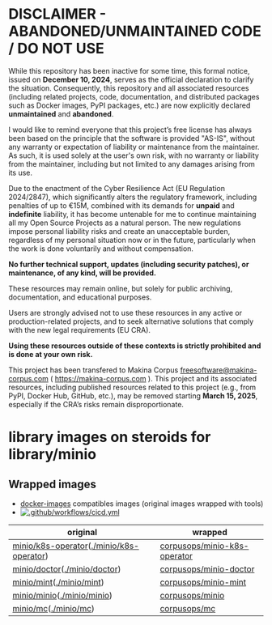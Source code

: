 
DISCLAIMER - ABANDONED/UNMAINTAINED CODE / DO NOT USE
=======================================================
While this repository has been inactive for some time, this formal notice, issued on **December 10, 2024**, serves as the official declaration to clarify the situation. Consequently, this repository and all associated resources (including related projects, code, documentation, and distributed packages such as Docker images, PyPI packages, etc.) are now explicitly declared **unmaintained** and **abandoned**.

I would like to remind everyone that this project’s free license has always been based on the principle that the software is provided "AS-IS", without any warranty or expectation of liability or maintenance from the maintainer.
As such, it is used solely at the user's own risk, with no warranty or liability from the maintainer, including but not limited to any damages arising from its use.

Due to the enactment of the Cyber Resilience Act (EU Regulation 2024/2847), which significantly alters the regulatory framework, including penalties of up to €15M, combined with its demands for **unpaid** and **indefinite** liability, it has become untenable for me to continue maintaining all my Open Source Projects as a natural person.
The new regulations impose personal liability risks and create an unacceptable burden, regardless of my personal situation now or in the future, particularly when the work is done voluntarily and without compensation.

**No further technical support, updates (including security patches), or maintenance, of any kind, will be provided.**

These resources may remain online, but solely for public archiving, documentation, and educational purposes.

Users are strongly advised not to use these resources in any active or production-related projects, and to seek alternative solutions that comply with the new legal requirements (EU CRA).

**Using these resources outside of these contexts is strictly prohibited and is done at your own risk.**

This project has been transfered to Makina Corpus <freesoftware@makina-corpus.com> ( https://makina-corpus.com ). This project and its associated resources, including published resources related to this project (e.g., from PyPI, Docker Hub, GitHub, etc.), may be removed starting **March 15, 2025**, especially if the CRA’s risks remain disproportionate.

# library images on steroids for library/minio

## Wrapped images
- [docker-images](https://github.com/corpusops/docker-images) compatibles images (original images wrapped with tools)
- [![.github/workflows/cicd.yml](https://github.com/corpusops/docker-minio/workflows/.github/workflows/cicd.yml/badge.svg?branch=main)](https://github.com/corpusops/docker-minio/actions?query=workflow%3A.github%2Fworkflows%2Fcicd.yml+branch%3Amain)

| original   | wrapped  |
|------------|-----------|
| [minio/k8s-operator](https://hub.docker.com/r/minio/k8s-operator)([./minio/k8s-operator](./minio/k8s-operator))                 | [corpusops/minio-k8s-operator](https://hub.docker.com/r/corpusops/minio-k8s-operator)       |
| [minio/doctor](https://hub.docker.com/r/minio/doctor)([./minio/doctor](./minio/doctor))                                         | [corpusops/minio-doctor](https://hub.docker.com/r/corpusops/minio-doctor)                   |
| [minio/mint](https://hub.docker.com/r/minio/mint)([./minio/mint](./minio/mint))                                                 | [corpusops/minio-mint](https://hub.docker.com/r/corpusops/minio-mint)                       |
| [minio/minio](https://hub.docker.com/r/minio/minio)([./minio/minio](./minio/minio))                                             | [corpusops/minio](https://hub.docker.com/r/corpusops/minio)                     |
| [minio/mc](https://hub.docker.com/r/minio/mc)([./minio/mc](./minio/mc))                                                         | [corpusops/mc](https://hub.docker.com/r/corpusops/mc)                           |
